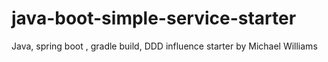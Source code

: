 # java-boot-simple-service-starter
Java, spring boot , gradle build, DDD influence starter by Michael Williams
